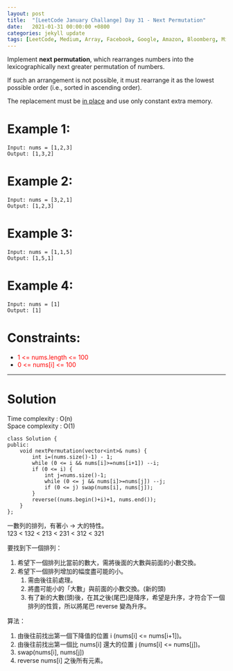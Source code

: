 ```yaml
---
layout: post
title:  "[LeetCode January Challange] Day 31 - Next Permutation"
date:   2021-01-31 00:00:00 +0800
categories: jekyll update
tags: [LeetCode, Medium, Array, Facebook, Google, Amazon, Bloomberg, Microsoft, Adobe, ByteDance, Uber, Apple, Flipkart, Salesforce, FactSet]
---
```

Implement **next permutation**, which rearranges numbers into the lexicographically next greater permutation of numbers.

If such an arrangement is not possible, it must rearrange it as the lowest possible order (i.e., sorted in ascending order).

The replacement must be [in place](http://en.wikipedia.org/wiki/In-place_algorithm) and use only constant extra memory.

# Example 1:

	Input: nums = [1,2,3]
	Output: [1,3,2]

# Example 2:

	Input: nums = [3,2,1]
	Output: [1,2,3]

# Example 3:

	Input: nums = [1,1,5]
	Output: [1,5,1]

# Example 4:

	Input: nums = [1]
	Output: [1]

# Constraints:

- <font color="red">1 <= nums.length <= 100</font>
- <font color="red">0 <= nums[i] <= 100</font>

______________________  

# Solution  

Time complexity : O(n)  
Space complexity : O(1)  

	class Solution {
	public:
	    void nextPermutation(vector<int>& nums) {
	        int i=(nums.size()-1) - 1;
	        while (0 <= i && nums[i]>=nums[i+1]) --i;
	        if (0 <= i) {
	            int j=nums.size()-1;
	            while (0 <= j && nums[i]>=nums[j]) --j;
	            if (0 <= j) swap(nums[i], nums[j]);
	        }
	        reverse((nums.begin()+i)+1, nums.end());
	    }
	};

一數列的排列，有著小 → 大的特性。  
123 < 132 < 213 < 231 < 312 < 321  

要找到下一個排列：
1. 希望下一個排列比當前的數大，需將後面的大數與前面的小數交換。
2. 希望下一個排列增加的幅度盡可能的小。
	1. 需由後往前處理。
	2. 將盡可能小的「大數」與前面的小數交換。(新的頭)
	3. 有了新的大數(頭)後，在其之後(尾巴)是降序，希望是升序，才符合下一個排列的性質，所以將尾巴 reverse 變為升序。

算法：
1. 由後往前找出第一個下降值的位置 i (nums[i] <= nums[i+1])。
2. 由後往前找出第一個比 nums[i] 還大的位置 j (nums[i] <= nums[j])。
3. swap(nums[i], nums[j])
4. reverse nums[i] 之後所有元素。